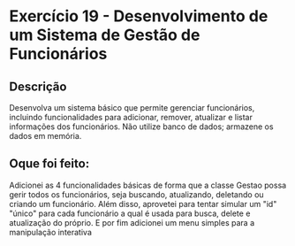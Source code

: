 # Exercício 19 - Desenvolvimento de um Sistema de Gestão de Funcionários

## Descrição

Desenvolva um sistema básico que permite gerenciar funcionários, incluindo funcionalidades para
adicionar, remover, atualizar e listar informações dos funcionários. Não utilize banco de dados;
armazene os dados em memória.

## Oque foi feito:

Adicionei as 4 funcionalidades básicas de forma que a classe Gestao possa gerir todos os funcionários, seja
buscando, atualizando, deletando ou criando um funcionário. Além disso, aprovetei para tentar simular um "id" 
"único" para cada funcionário a qual é usada para busca, delete e atualização do próprio.
E por fim adicionei um menu simples para a manipulação interativa